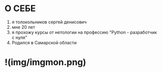 # О СЕБЕ  
1. я толокольников сергей денисович    
2. мне 20 лет     
3. я прохожу курсы от нетологии на профессию "Python - разработчик с нуля"  
4. Родился в Самарской области  
# !(img/imgmon.png)